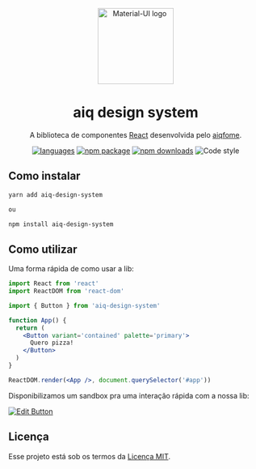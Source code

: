 <p align="center">
  <a href="https://aiqfome.com/" rel="noopener" target="_blank"><img width="150" src="https://www.suafranquia.com/views/sources/images/franquias/logos/271b399b0a004c781779ec805e8d7ab7.png" alt="Material-UI logo"></a></p>
</p>

<h1 align="center">aiq design system</h1>

<div align="center">

A biblioteca de componentes [React](https://reactjs.org/) desenvolvida pelo [aiqfome](http://www.aiqfome.com).

[![languages](https://img.shields.io/github/languages/count/aiqfome/aiq-design-system)](https://www.npmjs.com/package/aiq-design-system)
[![npm package](https://img.shields.io/npm/v/@material-ui/core/latest.svg)](https://www.npmjs.com/package/aiq-design-system)
[![npm downloads](https://img.shields.io/npm/dm/@material-ui/core.svg)](https://www.npmjs.com/package/aiq-design-system)
![Code style](https://img.shields.io/badge/code_style-prettier-ff69b4.svg)

</div>

## Como instalar

```sh
yarn add aiq-design-system

ou

npm install aiq-design-system
```

## Como utilizar

Uma forma rápida de como usar a lib:

```jsx
import React from 'react'
import ReactDOM from 'react-dom'

import { Button } from 'aiq-design-system'

function App() {
  return (
    <Button variant='contained' palette='primary'>
      Quero pizza!
    </Button>
  )
}

ReactDOM.render(<App />, document.querySelector('#app'))
```

Disponibilizamos um sandbox pra uma interação rápida com a nossa lib:

[![Edit Button](https://codesandbox.io/static/img/play-codesandbox.svg)](https://codesandbox.io/s/festive-dew-dk509?file=/src/App.js)

## Licença

Esse projeto está sob os termos da
[Licença MIT](/LICENSE).
